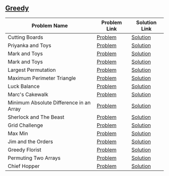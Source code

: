 ## [Greedy](https://www.hackerrank.com/domains/algorithms/greedy)

Problem Name|Problem Link|Solution Link
---|---|---
Cutting Boards|[Problem](https://www.hackerrank.com/challenges/board-cutting/problem)|[Solution](./board-cutting.cpp)
Priyanka and Toys|[Problem](https://www.hackerrank.com/challenges/priyanka-and-toys/problem)|[Solution](./priyanka-and-toys.cpp)
Mark and Toys|[Problem](https://www.hackerrank.com/challenges/mark-and-toys/problem)|[Solution](./mark-and-toys.cpp)
Mark and Toys|[Problem](https://www.hackerrank.com/challenges/mark-and-toys/problem)|[Solution](./mark-and-toys.cpp)
Largest Permutation|[Problem](https://www.hackerrank.com/challenges/largest-permutation/problem)|[Solution](./largest-permutation.cpp)
Maximum Perimeter Triangle|[Problem](https://www.hackerrank.com/challenges/maximum-perimeter-triangle/problem)|[Solution](./maximum-perimeter-triangle.cpp)
Luck Balance|[Problem](https://www.hackerrank.com/challenges/luck-balance/problem)|[Solution](./luck-balance.cpp)
Marc's Cakewalk|[Problem](https://www.hackerrank.com/challenges/marcs-cakewalk/problem)|[Solution](./marcs-cakewalk.cpp)
Minimum Absolute Difference in an Array|[Problem](https://www.hackerrank.com/challenges/minimum-absolute-difference-in-an-array/problem)|[Solution](./minimum-absolute-difference-in-an-array.cpp)
Sherlock and The Beast|[Problem](https://www.hackerrank.com/challenges/sherlock-and-the-beast/problem)|[Solution](./sherlock-and-the-beast.c)
Grid Challenge|[Problem](https://www.hackerrank.com/challenges/grid-challenge/problem)|[Solution](./grid-challenge.cpp)
Max Min|[Problem](https://www.hackerrank.com/challenges/angry-children/problem)|[Solution](./angry-children.cpp)
Jim and the Orders|[Problem](https://www.hackerrank.com/challenges/jim-and-the-orders/problem)|[Solution](./jim-and-the-orders.cpp)
Greedy Florist|[Problem](https://www.hackerrank.com/challenges/greedy-florist/problem)|[Solution](./greedy-florist.cpp)
Permuting Two Arrays|[Problem](https://www.hackerrank.com/challenges/two-arrays/problem)|[Solution](./two-arrays.cpp)
Chief Hopper|[Problem](https://www.hackerrank.com/challenges/chief-hopper/problem)|[Solution](./chief-hopper.cpp)
